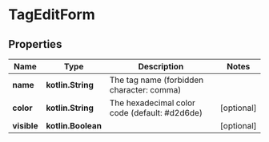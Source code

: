 
# TagEditForm

## Properties
Name | Type | Description | Notes
------------ | ------------- | ------------- | -------------
**name** | **kotlin.String** | The tag name (forbidden character: comma) | 
**color** | **kotlin.String** | The hexadecimal color code (default: #d2d6de) |  [optional]
**visible** | **kotlin.Boolean** |  |  [optional]



